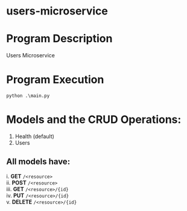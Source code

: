 # users-microservice

# Program Description
Users Microservice

# Program Execution

`python .\main.py`

# Models and the CRUD Operations:

1) Health (default)
2) Users

## All models have:
i. **GET** `/<resource>`  
ii. **POST** `/<resource>`  
iii. **GET** `/<resource>/{id}`  
iv. **PUT** `/<resource>/{id}`  
v. **DELETE** `/<resource>/{id}`  
